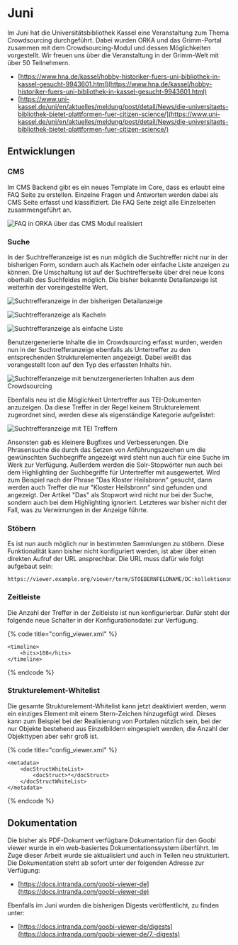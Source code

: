 # Juni



Im Juni hat die Universitätsbibliothek Kassel eine Veranstaltung zum Thema Crowdsourcing durchgeführt. Dabei wurden ORKA und das Grimm-Portal zusammen mit dem Crowdsourcing-Modul und dessen Möglichkeiten vorgestellt. Wir freuen uns über die Veranstaltung in der Grimm-Welt mit über 50 Teilnehmern.

* [https://www.hna.de/kassel/hobby-historiker-fuers-uni-bibliothek-in-kassel-gesucht-9943601.html](https://www.hna.de/kassel/hobby-historiker-fuers-uni-bibliothek-in-kassel-gesucht-9943601.html)
* [https://www.uni-kassel.de/uni/en/aktuelles/meldung/post/detail/News/die-universitaets-bibliothek-bietet-plattformen-fuer-citizen-science/](https://www.uni-kassel.de/uni/en/aktuelles/meldung/post/detail/News/die-universitaets-bibliothek-bietet-plattformen-fuer-citizen-science/)

## Entwicklungen

### CMS

Im CMS Backend gibt es ein neues Template im Core, dass es erlaubt eine FAQ Seite zu erstellen. Einzelne Fragen und Antworten werden dabei als CMS Seite erfasst und klassifiziert. Die FAQ Seite zeigt alle Einzelseiten zusammengeführt an.

![FAQ in ORKA &#xFC;ber das CMS Modul realisiert](../.gitbook/assets/2018-06-faq-via-cms-in-orka.png)

### Suche

In der Suchtrefferanzeige ist es nun möglich die Suchtreffer nicht nur in der bisherigen Form, sondern auch als Kacheln oder einfache Liste anzeigen zu können. Die Umschaltung ist auf der Suchtrefferseite über drei neue Icons oberhalb des Suchfeldes möglich. Die bisher bekannte Detailanzeige ist weiterhin der voreingestellte Wert.

![Suchtrefferanzeige in der bisherigen Detailanzeige](../.gitbook/assets/2018-06-search-hits-details.png)

![Suchtrefferanzeige als Kacheln](../.gitbook/assets/2018-06-search-hits-tiles.png)

![Suchtrefferanzeige als einfache Liste](../.gitbook/assets/2018-06-search-hits-list.png)

Benutzergenerierte Inhalte die im Crowdsourcing erfasst wurden, werden nun in der Suchtrefferanzeige ebenfalls als Untertreffer zu den entsprechenden Strukturelementen angezeigt. Dabei weißt das vorangestellt Icon auf den Typ des erfassten Inhalts hin.

![Suchtrefferanzeige mit benutzergenerierten Inhalten aus dem Crowdsourcing](../.gitbook/assets/2018-06-search-hits-including-crowdsourcing.png)

Ebenfalls neu ist die Möglichkeit Untertreffer aus TEI-Dokumenten anzuzeigen. Da diese Treffer in der Regel keinem Strukturelement zugeordnet sind, werden diese als eigenständige Kategorie aufgelistet:

![Suchtrefferanzeige mit TEI Treffern](../.gitbook/assets/2018-06-search-hits-from-tei.png)

Ansonsten gab es kleinere Bugfixes und Verbesserungen. Die Phrasensuche die durch das Setzen von Anführungszeichen um die gewünschten Suchbegriffe angezeigt wird steht nun auch für eine Suche im Werk zur Verfügung. Außerdem werden die Solr-Stopwörter nun auch bei dem Highlighting der Suchbegriffe für Untertreffer mit ausgewertet. Wird zum Beispiel nach der Phrase "Das Kloster Heilsbronn" gesucht, dann werden auch Treffer die nur "Kloster Heilsbronn" sind gefunden und angezeigt. Der Artikel "Das" als Stopwort wird nicht nur bei der Suche, sondern auch bei dem Highlighting ignoriert. Letzteres war bisher nicht der Fall, was zu Verwirrungen in der Anzeige führte.

### Stöbern

Es ist nun auch möglich nur in bestimmten Sammlungen zu stöbern. Diese Funktionalität kann bisher nicht konfiguriert werden, ist aber über einen direkten Aufruf der URL ansprechbar. Die URL muss dafür wie folgt aufgebaut sein: 

```text
https://viewer.example.org/viewer/term/STOEBERNFELDNAME/DC:kollektionsname/-/1/
```

### Zeitleiste

Die Anzahl der Treffer in der Zeitleiste ist nun konfigurierbar. Dafür steht der folgende neue Schalter in der Konfigurationsdatei zur Verfügung.

{% code title="config\_viewer.xml" %}
```markup
<timeline>
    <hits>108</hits>
</timeline>
```
{% endcode %}

### Strukturelement-Whitelist

Die gesamte Strukturelement-Whitelist kann jetzt deaktiviert werden, wenn ein einziges Element mit einem Stern-Zeichen hinzugefügt wird. Dieses kann zum Beispiel bei der Realisierung von Portalen nützlich sein, bei der nur Objekte bestehend aus Einzelbildern eingespielt werden, die Anzahl der Objekttypen aber sehr groß ist.

{% code title="config\_viewer.xml" %}
```markup
<metadata>
    <docStructWhiteList>
        <docStruct>*</docStruct>
    </docStructWhiteList>
</metadata>
```
{% endcode %}

## Dokumentation

Die bisher als PDF-Dokument verfügbare Dokumentation für den Goobi viewer wurde in ein web-basiertes Dokumentationssystem überführt. Im Zuge dieser Arbeit wurde sie aktualisiert und auch in Teilen neu strukturiert. Die Dokumentation steht ab sofort unter der folgenden Adresse zur Verfügung: 

* [https://docs.intranda.com/goobi-viewer-de](https://docs.intranda.com/goobi-viewer-de)

Ebenfalls im Juni wurden die bisherigen Digests veröffentlicht, zu finden unter: 

* [https://docs.intranda.com/goobi-viewer-de/digests](https://docs.intranda.com/goobi-viewer-de/7.-digests)

